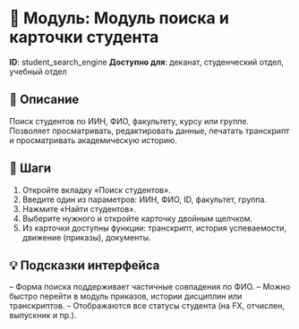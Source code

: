 # 📘 Модуль: Модуль поиска и карточки студента
**ID**: student_search_engine
**Доступно для**: деканат, студенческий отдел, учебный отдел

## 📝 Описание
Поиск студентов по ИИН, ФИО, факультету, курсу или группе. Позволяет просматривать, редактировать данные, печатать транскрипт и просматривать академическую историю.

## 🩜 Шаги
1. Откройте вкладку «Поиск студентов».
2. Введите один из параметров: ИИН, ФИО, ID, факультет, группа.
3. Нажмите «Найти студентов».
4. Выберите нужного и откройте карточку двойным щелчком.
5. Из карточки доступны функции: транскрипт, история успеваемости, движение (приказы), документы.

## 💡 Подсказки интерфейса
– Форма поиска поддерживает частичные совпадения по ФИО.
– Можно быстро перейти в модуль приказов, истории дисциплин или транскриптов.
– Отображаются все статусы студента (на FX, отчислен, выпускник и пр.).
